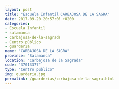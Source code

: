 ```yaml
---
layout: post
title: "Escuela Infantil CARBAJOSA DE LA SAGRA"
date: 2017-09-20 20:57:05 +0200
categories:
- Escuela Infantil
- salamanca
- carbajosa-de-la-sagrada
- Centro público
- guarderia
name: "CARBAJOSA DE LA SAGRA"
province: "Salamanca"
location: "Carbajosa de la Sagrada"
code: "37013377"
type: "Centro público"
img: guarderia.jpg
permalink: /guarderias/carbajosa-de-la-sagra.html
---
```

